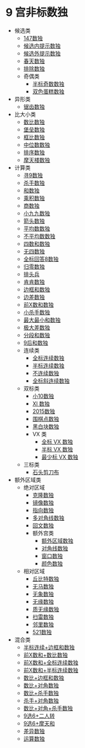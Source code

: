 # 9 宫非标数独

* 候选类
    * [147数独](候选类/147数独.md)
    * [候选内提示数独](候选类/候选内提示数独.md)
    * [候选外提示数独](候选类/候选外提示数独.md)
    * [春天数独](候选类/春天数独.md)
    * [排除数独](候选类/排除数独.md)
    * 奇偶类
      * [半标奇数数独](候选类/奇偶类/半标奇数数独.md)
      * [双色蛋糕数独](候选类/奇偶类/双色蛋糕数独.md)
* 异形类
    * [锯齿数独](异形类/锯齿数独.md)
* 比大小类
    * [数比数独](比大小类/数比数独.md)
    * [堡垒数独](比大小类/堡垒数独.md)
    * [框比数独](比大小类/框比数独.md)
    * [中位数数独](比大小类/中位数数独.md)
    * [排序数独](比大小类/排序数独.md)
    * [摩天楼数独](比大小类/摩天楼数独.md)
* 计算类
    * [寻9数独](计算类/寻9数独.md)
    * [杀手数独](计算类/杀手数独.md)
    * [和数独](计算类/和数独.md)
    * [乘积数独](计算类/乘积数独.md)
    * [商数独](计算类/商数独.md)
    * [小九九数独](计算类/小九九数独.md)
    * [箭头数独](计算类/箭头数独.md)
    * [平均数数独](计算类/平均数数独.md)
    * [不平均数数独](计算类/不平均数数独.md)
    * [四数和数独](计算类/四数和数独.md)
    * [无四数独](计算类/无四数独.md)
    * [全标回答8数独](计算类/全标回答8数独.md)
    * [归零数独](计算类/归零数独.md)
    * [排头兵](计算类/排头兵.md)
    * [肯肯数独](计算类/肯肯数独.md)
    * [边框和数独](计算类/边框和数独.md)
    * [边差数独](计算类/边差数独.md)
    * [前X数和数独](计算类/前X数和数独.md)
    * [小杀手数独](计算类/小杀手数独.md)
    * [最大最小和数独](计算类/最大最小和数独.md)
    * [极大差数独](计算类/极大差数独.md)
    * [分段和数独](计算类/分段和数独.md)
    * [9后和数独](计算类/9后和数独.md)
    * 连续类
      * [全标连续数独](计算类/连续类/全标连续数独.md)
      * [半标连续数独](计算类/连续类/半标连续数独.md)
      * [不连续数独](计算类/连续类/不连续数独.md)
      * [全标斜连续数独](计算类/连续类/全标斜连续数独.md)
    * 双标类
      * [小10数独](计算类/双标类/全标小10数独.md)
      * [XI 数独](计算类/双标类/XI%20数独.md)
      * [2015数独](计算类/双标类/2015数独.md)
      * [围棋点数独](计算类/双标类/围棋点数独.md)
      * [黑白块数独](计算类/双标类/黑白块数独.md)
      * VX 类
        * [全标 VX 数独](计算类/双标类/VX%20类/全标%20VX%20数独.md)
        * [半标 VX 数独](计算类/双标类/VX%20类/半标%20VX%20数独.md)
        * [最少标 VX 数独](计算类/双标类/VX%20类/最少标%20VX%20数独.md)
    * 三标类
      * [石头剪刀布](计算类/三标类/石头剪刀布.md)
* 额外区域类
  * 绝对区域
      * [克隆数独](额外区域类/绝对区域/克隆数独.md)
      * [镜像数独](额外区域类/绝对区域/镜像数独.md)
      * [指向数独](额外区域类/绝对区域/指向数独.md)
      * [多对角线数独](额外区域类/绝对区域/多对角线数独.md)
      * [回文数独](额外区域类/绝对区域/回文数独.md)
      * 额外宫类
          * [额外区域数独](额外区域类/绝对区域/额外宫类/额外区域数独.md)
          * [对角线数独](额外区域类/绝对区域/额外宫类/对角线数独.md)
          * [窗口数独](额外区域类/绝对区域/额外宫类/窗口数独.md)
          * [颜色数独](额外区域类/绝对区域/额外宫类/颜色数独.md)
  * 相对区域
      * [丘比特数独](额外区域类/相对区域/丘比特数独.md)
      * [无马数独](额外区域类/相对区域/无马数独.md)
      * [无象数独](额外区域类/相对区域/无象数独.md)
      * [无缘数独](额外区域类/相对区域/无缘数独.md)
      * [质无缘数独](额外区域类/相对区域/质无缘数独.md)
      * [扫雷数独](额外区域类/相对区域/扫雷数独.md)
      * [邻里数独](额外区域类/相对区域/邻里数独.md)
      * [521数独](额外区域类/相对区域/521数独.md)
* 混合类
    * [半标连续+边框和数独](混合类/半标连续+边框和数独.md)
    * [前X数和+数比数独](混合类/前X数和+数比数独.md)
    * [前X数和+全标连续数独](混合类/前X数和+全标连续数独.md)
    * [前X数和+半标连续数独](混合类/前X数和+半标连续数独.md)
    * [数比+边框和数独](混合类/数比+边框和数独.md)
    * [数比+对角数独](混合类/数比+对角数独.md)
    * [数比+杀手数独](混合类/数比+杀手数独.md)
    * [杀手+对角数独](混合类/杀手+对角数独.md)
    * [数比+对角+杀手数独](混合类/数比+对角+杀手数独.md)
    * [9选6+二人转](混合类/9选6+二人转.md)
    * [9选6+摩天和](混合类/9选6+摩天和.md)
    * [差异数独](混合类/差异数独.md)
    * [运算数独](混合类/运算数独.md)
